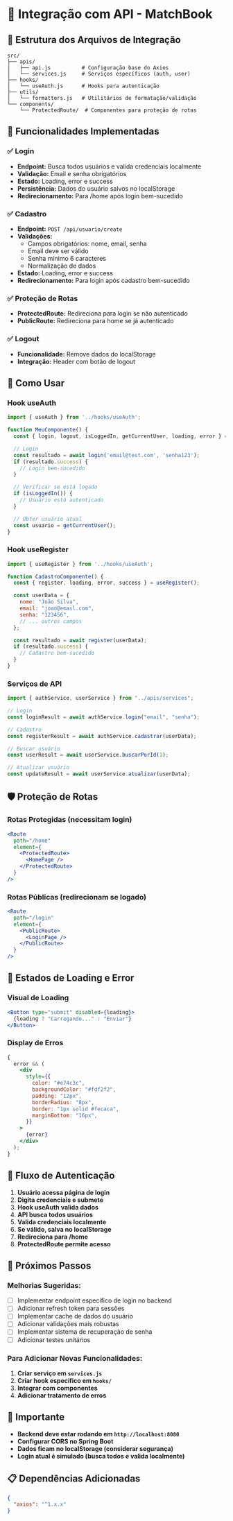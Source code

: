 # 🔌 Integração com API - MatchBook

## 📁 Estrutura dos Arquivos de Integração

```
src/
├── apis/
│   ├── api.js          # Configuração base do Axios
│   └── services.js     # Serviços específicos (auth, user)
├── hooks/
│   └── useAuth.js      # Hooks para autenticação
├── utils/
│   └── formatters.js   # Utilitários de formatação/validação
└── components/
    └── ProtectedRoute/  # Componentes para proteção de rotas
```

## 🚀 Funcionalidades Implementadas

### ✅ Login

- **Endpoint:** Busca todos usuários e valida credenciais localmente
- **Validação:** Email e senha obrigatórios
- **Estado:** Loading, error e success
- **Persistência:** Dados do usuário salvos no localStorage
- **Redirecionamento:** Para /home após login bem-sucedido

### ✅ Cadastro

- **Endpoint:** `POST /api/usuario/create`
- **Validações:**
  - Campos obrigatórios: nome, email, senha
  - Email deve ser válido
  - Senha mínimo 6 caracteres
  - Normalização de dados
- **Estado:** Loading, error e success
- **Redirecionamento:** Para login após cadastro bem-sucedido

### ✅ Proteção de Rotas

- **ProtectedRoute:** Redireciona para login se não autenticado
- **PublicRoute:** Redireciona para home se já autenticado

### ✅ Logout

- **Funcionalidade:** Remove dados do localStorage
- **Integração:** Header com botão de logout

## 🔧 Como Usar

### Hook useAuth

```jsx
import { useAuth } from '../hooks/useAuth';

function MeuComponente() {
  const { login, logout, isLoggedIn, getCurrentUser, loading, error } = useAuth();

  // Login
  const resultado = await login('email@test.com', 'senha123');
  if (resultado.success) {
    // Login bem-sucedido
  }

  // Verificar se está logado
  if (isLoggedIn()) {
    // Usuário está autenticado
  }

  // Obter usuário atual
  const usuario = getCurrentUser();
}
```

### Hook useRegister

```jsx
import { useRegister } from '../hooks/useAuth';

function CadastroComponente() {
  const { register, loading, error, success } = useRegister();

  const userData = {
    nome: "João Silva",
    email: "joao@email.com",
    senha: "123456",
    // ... outros campos
  };

  const resultado = await register(userData);
  if (resultado.success) {
    // Cadastro bem-sucedido
  }
}
```

### Serviços de API

```jsx
import { authService, userService } from "../apis/services";

// Login
const loginResult = await authService.login("email", "senha");

// Cadastro
const registerResult = await authService.cadastrar(userData);

// Buscar usuário
const userResult = await userService.buscarPorId(1);

// Atualizar usuário
const updateResult = await userService.atualizar(userData);
```

## 🛡️ Proteção de Rotas

### Rotas Protegidas (necessitam login)

```jsx
<Route
  path="/home"
  element={
    <ProtectedRoute>
      <HomePage />
    </ProtectedRoute>
  }
/>
```

### Rotas Públicas (redirecionam se logado)

```jsx
<Route
  path="/login"
  element={
    <PublicRoute>
      <LoginPage />
    </PublicRoute>
  }
/>
```

## 📝 Estados de Loading e Error

### Visual de Loading

```jsx
<Button type="submit" disabled={loading}>
  {loading ? "Carregando..." : "Enviar"}
</Button>
```

### Display de Erros

```jsx
{
  error && (
    <div
      style={{
        color: "#e74c3c",
        backgroundColor: "#fdf2f2",
        padding: "12px",
        borderRadius: "8px",
        border: "1px solid #fecaca",
        marginBottom: "16px",
      }}
    >
      {error}
    </div>
  );
}
```

## 🔄 Fluxo de Autenticação

1. **Usuário acessa página de login**
2. **Digita credenciais e submete**
3. **Hook useAuth valida dados**
4. **API busca todos usuários**
5. **Valida credenciais localmente**
6. **Se válido, salva no localStorage**
7. **Redireciona para /home**
8. **ProtectedRoute permite acesso**

## 🎯 Próximos Passos

### Melhorias Sugeridas:

- [ ] Implementar endpoint específico de login no backend
- [ ] Adicionar refresh token para sessões
- [ ] Implementar cache de dados do usuário
- [ ] Adicionar validações mais robustas
- [ ] Implementar sistema de recuperação de senha
- [ ] Adicionar testes unitários

### Para Adicionar Novas Funcionalidades:

1. **Criar serviço em `services.js`**
2. **Criar hook específico em `hooks/`**
3. **Integrar com componentes**
4. **Adicionar tratamento de erros**

## 🚨 Importante

- **Backend deve estar rodando em `http://localhost:8080`**
- **Configurar CORS no Spring Boot**
- **Dados ficam no localStorage (considerar segurança)**
- **Login atual é simulado (busca todos e valida localmente)**

## 📋 Dependências Adicionadas

```json
{
  "axios": "^1.x.x"
}
```
